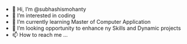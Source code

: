 - 👋 Hi, I’m @subhashismohanty
- 👀 I’m interested in coding
- 🌱 I’m currently learning Master of Computer Application
- 💞️ I’m looking opportunity to enhance ny Skills and Dynamic projects
- 📫 How to reach me ...

<!---
subhashismohanty/subhashismohanty is a ✨ special ✨ repository because its `README.md` (this file) appears on your GitHub profile.
You can click the Preview link to take a look at your changes.
--->
